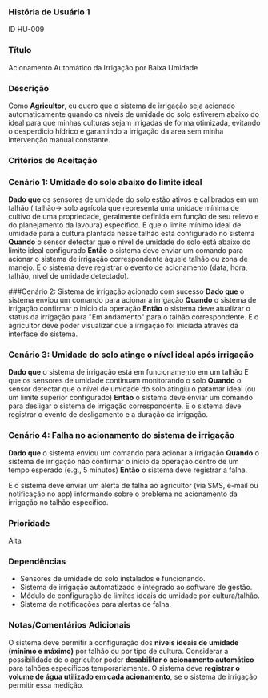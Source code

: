 ### História de Usuário 1
ID
HU-009

### Título
Acionamento Automático da Irrigação por Baixa Umidade

### Descrição

Como **Agricultor**, eu quero que o sistema de irrigação seja acionado automaticamente quando os níveis de umidade do solo estiverem abaixo do ideal para que minhas culturas sejam irrigadas de forma otimizada, evitando o desperdicio hídrico e garantindo a irrigação da area sem minha intervenção manual constante.

### Critérios de Aceitação
### Cenário 1: Umidade do solo abaixo do limite ideal

**Dado que** os sensores de umidade do solo estão ativos e calibrados em um talhão ( talhão-> solo agrícola que  representa uma unidade mínima de cultivo de uma propriedade, geralmente definida em função de seu relevo e do planejamento da lavoura) específico.
E que o limite mínimo ideal de umidade para a cultura plantada nesse talhão está configurado no sistema
**Quando** o sensor detectar que o nível de umidade do solo está abaixo do limite ideal configurado
**Então** o sistema deve enviar um comando para acionar o sistema de irrigação correspondente àquele talhão ou zona de manejo.
E o sistema deve registrar o evento de acionamento (data, hora, talhão, nível de umidade detectado).

###Cenário 2: Sistema de irrigação acionado com sucesso
**Dado que** o sistema enviou um comando para acionar a irrigação
**Quando** o sistema de irrigação confirmar o início da operação
**Então** o sistema deve atualizar o status da irrigação para "Em andamento" para o talhão correspondente.
E o agricultor deve poder visualizar que a irrigação foi iniciada através da interface do sistema.

### Cenário 3: Umidade do solo atinge o nível ideal após irrigação
**Dado que** o sistema de irrigação está em funcionamento em um talhão
E que os sensores de umidade continuam monitorando o solo
**Quando** o sensor detectar que o nível de umidade do solo atingiu o patamar ideal (ou um limite superior configurado)
**Então** o sistema deve enviar um comando para desligar o sistema de irrigação correspondente.
E o sistema deve registrar o evento de desligamento e a duração da irrigação.

### Cenário 4: Falha no acionamento do sistema de irrigação
**Dado que** o sistema enviou um comando para acionar a irrigação
**Quando** o sistema de irrigação não confirmar o início da operação dentro de um tempo esperado (e.g., 5 minutos)
**Então** o sistema deve registrar a falha.

E o sistema deve enviar um alerta de falha ao agricultor (via SMS, e-mail ou notificação no app) informando sobre o problema no acionamento da irrigação no talhão específico.

### Prioridade
Alta

### Dependências
- Sensores de umidade do solo instalados e funcionando.
- Sistema de irrigação automatizado e integrado ao software de gestão.
- Módulo de configuração de limites ideais de umidade por cultura/talhão.
- Sistema de notificações para alertas de falha.

### Notas/Comentários Adicionais
O sistema deve permitir a configuração dos **níveis ideais de umidade (mínimo e máximo)** por talhão ou por tipo de cultura.
Considerar a possibilidade de o agricultor poder **desabilitar o acionamento automático** para talhões específicos temporariamente.
O sistema deve **registrar o volume de água utilizado em cada acionamento**, se o sistema de irrigação permitir essa medição.
